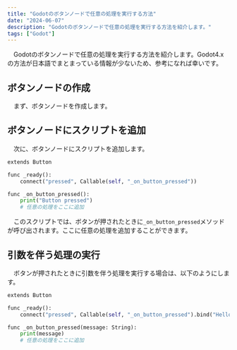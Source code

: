 ```yaml
---
title: "Godotのボタンノードで任意の処理を実行する方法"
date: "2024-06-07"
description: "Godotのボタンノードで任意の処理を実行する方法を紹介します。"
tags: ["Godot"]
---
```


&emsp;Godotのボタンノードで任意の処理を実行する方法を紹介します。Godot4.xの方法が日本語でまとまっている情報が少ないため、参考になれば幸いです。

## ボタンノードの作成

&emsp;まず、ボタンノードを作成します。

## ボタンノードにスクリプトを追加

&emsp;次に、ボタンノードにスクリプトを追加します。

```python
extends Button

func _ready():
    connect("pressed", Callable(self, "_on_button_pressed"))

func _on_button_pressed():
    print("Button pressed")
    # 任意の処理をここに追加
```

&emsp;このスクリプトでは、ボタンが押されたときに`_on_button_pressed`メソッドが呼び出されます。ここに任意の処理を追加することができます。

## 引数を伴う処理の実行

&emsp;ボタンが押されたときに引数を伴う処理を実行する場合は、以下のようにします。

```python
extends Button

func _ready():
    connect("pressed", Callable(self, "_on_button_pressed").bind("Hello, World!"))

func _on_button_pressed(message: String):
    print(message)
    # 任意の処理をここに追加
```